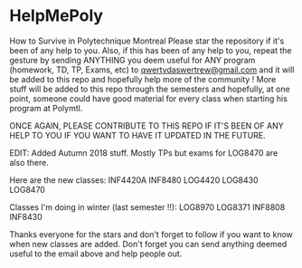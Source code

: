 # HelpMePoly
How to Survive in Polytechnique Montreal
Please star the repository if it's been of any help to you.
Also, if this has been of any help to you, repeat the gesture by sending ANYTHING you deem useful for ANY program (homework, TD, TP, Exams, etc) to qwertydaswertrew@gmail.com and it will be added to this repo and hopefully help more of the community !
More stuff will be added to this repo through the semesters and hopefully, at one point, someone could have good material for every class when starting his program at Polymtl.

ONCE AGAIN, PLEASE CONTRIBUTE TO THIS REPO IF IT'S BEEN OF ANY HELP TO YOU IF YOU WANT TO HAVE IT UPDATED IN THE FUTURE.


EDIT: Added Autumn 2018 stuff. Mostly TPs but exams for LOG8470 are also there.

Here are the new classes:
INF4420A
INF8480
LOG4420
LOG8430
LOG8470


Classes I'm doing in winter (last semester !!):
LOG8970
LOG8371
INF8808
INF8430

Thanks everyone for the stars and don't forget to follow if you want to know when new classes are added. Don't forget you can send anything deemed useful to the email above and help people out.

